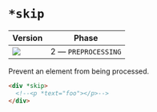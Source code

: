 # `*skip`

| Version                               | Phase               |
| ------------------------------------- | ------------------- |
| ![](https://jsr.io/badges/@mizu/skip) | 2 — `PREPROCESSING` |

Prevent an element from being processed.

```html
<div *skip>
  <!--<p *text="foo"></p>-->
</div>
```
